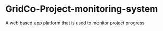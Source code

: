 # GridCo-Project-monitoring-system
A web based app platform that is used to monitor project progress

